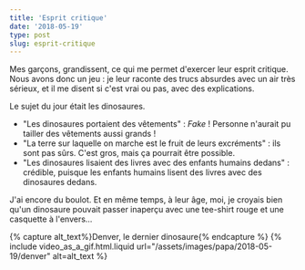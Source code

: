 ```yaml
---
title: 'Esprit critique'
date: '2018-05-19'
type: post
slug: esprit-critique
---
```


Mes garçons, grandissent, ce qui me permet d'exercer leur esprit critique. Nous avons donc un jeu : je leur raconte des trucs absurdes avec un air très sérieux, et il me disent si c'est vrai ou pas, avec des explications.

<!-- more -->

Le sujet du jour était les dinosaures.

* "Les dinosaures portaient des vêtements" : _Fake_ ! Personne n'aurait pu tailler des vêtements aussi grands !
* "La terre sur laquelle on marche est le fruit de leurs excréments" : ils sont pas sûrs. C'est gros, mais ça pourrait être possible.
* "Les dinosaures lisaient des livres avec des enfants humains dedans" : crédible, puisque les enfants humains lisent des livres avec des dinosaures dedans.

J'ai encore du boulot. Et en même temps, à leur âge, moi, je croyais bien qu'un dinosaure pouvait passer inaperçu avec une tee-shirt rouge et une casquette à l'envers…

{% capture alt_text%}Denver, le dernier dinosaure{% endcapture %}
{% include video_as_a_gif.html.liquid
url="/assets/images/papa/2018-05-19/denver"
alt=alt_text
%}
